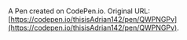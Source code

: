 # 

A Pen created on CodePen.io. Original URL: [https://codepen.io/thisisAdrian142/pen/QWPNGPv](https://codepen.io/thisisAdrian142/pen/QWPNGPv).

